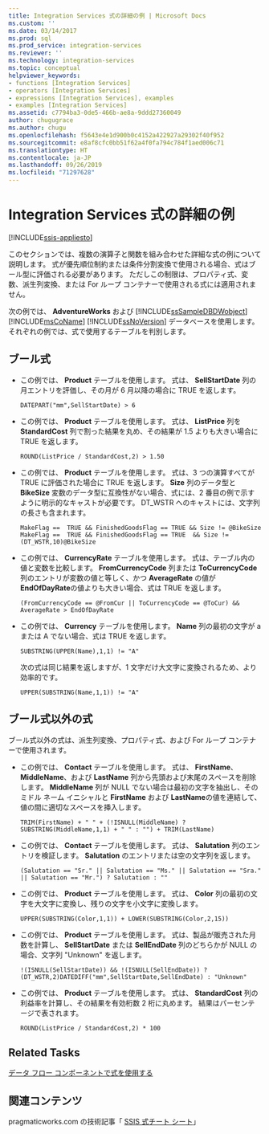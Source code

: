 ```yaml
---
title: Integration Services 式の詳細の例 | Microsoft Docs
ms.custom: ''
ms.date: 03/14/2017
ms.prod: sql
ms.prod_service: integration-services
ms.reviewer: ''
ms.technology: integration-services
ms.topic: conceptual
helpviewer_keywords:
- functions [Integration Services]
- operators [Integration Services]
- expressions [Integration Services], examples
- examples [Integration Services]
ms.assetid: c7794ba3-0de5-466b-ae8a-9ddd27360049
author: chugugrace
ms.author: chugu
ms.openlocfilehash: f5643e4e1d900b0c4152a422927a29302f40f952
ms.sourcegitcommit: e8af8cfc0bb51f62a4f0fa794c784f1aed006c71
ms.translationtype: HT
ms.contentlocale: ja-JP
ms.lasthandoff: 09/26/2019
ms.locfileid: "71297628"
---
```

# <a name="examples-of-advanced-integration-services-expressions"></a>Integration Services 式の詳細の例

[!INCLUDE[ssis-appliesto](../../includes/ssis-appliesto-ssvrpluslinux-asdb-asdw-xxx.md)]


  このセクションでは、複数の演算子と関数を組み合わせた詳細な式の例について説明します。 式が優先順位制約または条件分割変換で使用される場合、式はブール型に評価される必要があります。 ただしこの制限は、プロパティ式、変数、派生列変換、または For ループ コンテナーで使用される式には適用されません。  
  
 次の例では、 **AdventureWorks** および [!INCLUDE[ssSampleDBDWobject](../../includes/sssampledbdwobject-md.md)][!INCLUDE[msCoName](../../includes/msconame-md.md)] [!INCLUDE[ssNoVersion](../../includes/ssnoversion-md.md)] データベースを使用します。 それぞれの例では、式で使用するテーブルを判別します。  
  
## <a name="boolean-expressions"></a>ブール式  
  
-   この例では、 **Product** テーブルを使用します。 式は、 **SellStartDate** 列の月エントリを評価し、その月が 6 月以降の場合に TRUE を返します。  
  
    ```  
    DATEPART("mm",SellStartDate) > 6  
    ```  
  
-   この例では、 **Product** テーブルを使用します。 式は、 **ListPrice** 列を **StandardCost** 列で割った結果を丸め、その結果が 1.5 よりも大きい場合に TRUE を返します。  
  
    ```  
    ROUND(ListPrice / StandardCost,2) > 1.50  
    ```  
  
-   この例では、 **Product** テーブルを使用します。 式は、3 つの演算すべてが TRUE に評価された場合に TRUE を返します。 **Size** 列のデータ型と **BikeSize** 変数のデータ型に互換性がない場合、式には、2 番目の例で示すように明示的なキャストが必要です。 DT_WSTR へのキャストには、文字列の長さも含まれます。  
  
    ```  
    MakeFlag ==  TRUE && FinishedGoodsFlag == TRUE && Size != @BikeSize  
    MakeFlag ==  TRUE && FinishedGoodsFlag == TRUE  && Size != (DT_WSTR,10)@BikeSize  
    ```  
  
-   この例では、 **CurrencyRate** テーブルを使用します。 式は、テーブル内の値と変数を比較します。 **FromCurrencyCode** 列または **ToCurrencyCode** 列のエントリが変数の値と等しく、かつ **AverageRate** の値が **EndOfDayRate**の値よりも大きい場合、式は TRUE を返します。  
  
    ```  
    (FromCurrencyCode == @FromCur || ToCurrencyCode == @ToCur) && AverageRate > EndOfDayRate  
    ```  
  
-   この例では、 **Currency** テーブルを使用します。 **Name** 列の最初の文字が a または A でない場合、式は TRUE を返します。  
  
    ```  
    SUBSTRING(UPPER(Name),1,1) != "A"  
    ```  
  
     次の式は同じ結果を返しますが、1 文字だけ大文字に変換されるため、より効率的です。  
  
    ```  
    UPPER(SUBSTRING(Name,1,1)) != "A"  
    ```  
  
## <a name="non-boolean-expressions"></a>ブール式以外の式  
 ブール式以外の式は、派生列変換、プロパティ式、および For ループ コンテナーで使用されます。  
  
-   この例では、 **Contact** テーブルを使用します。 式は、 **FirstName**、 **MiddleName**、および **LastName** 列から先頭および末尾のスペースを削除します。 **MiddleName** 列が NULL でない場合は最初の文字を抽出し、そのミドル ネーム イニシャルと **FirstName** および **LastName**の値を連結して、値の間に適切なスペースを挿入します。  
  
    ```  
    TRIM(FirstName) + " " + (!ISNULL(MiddleName) ? SUBSTRING(MiddleName,1,1) + " " : "") + TRIM(LastName)  
    ```  
  
-   この例では、 **Contact** テーブルを使用します。 式は、 **Salutation** 列のエントリを検証します。 **Salutation** のエントリまたは空の文字列を返します。  
  
    ```  
    (Salutation == "Sr." || Salutation == "Ms." || Salutation == "Sra." || Salutation == "Mr.") ? Salutation : ""  
    ```  
  
-   この例では、 **Product** テーブルを使用します。 式は、 **Color** 列の最初の文字を大文字に変換し、残りの文字を小文字に変換します。  
  
    ```  
    UPPER(SUBSTRING(Color,1,1)) + LOWER(SUBSTRING(Color,2,15))  
    ```  
  
-   この例では、 **Product** テーブルを使用します。 式は、製品が販売された月数を計算し、 **SellStartDate** または **SellEndDate** 列のどちらかが NULL の場合、文字列 "Unknown" を返します。  
  
    ```  
    !(ISNULL(SellStartDate)) && !(ISNULL(SellEndDate)) ? (DT_WSTR,2)DATEDIFF("mm",SellStartDate,SellEndDate) : "Unknown"  
    ```  
  
-   この例では、 **Product** テーブルを使用します。 式は、 **StandardCost** 列の利益率を計算し、その結果を有効桁数 2 桁に丸めます。 結果はパーセンテージで表されます。  
  
    ```  
    ROUND(ListPrice / StandardCost,2) * 100  
    ```  
  
## <a name="related-tasks"></a>Related Tasks  
 [データ フロー コンポーネントで式を使用する](https://msdn.microsoft.com/library/9181b998-d24a-41fb-bb3c-14eee34f910d)  
  
## <a name="related-content"></a>関連コンテンツ  
 pragmaticworks.com の技術記事「 [SSIS 式チート シート](https://go.microsoft.com/fwlink/?LinkId=746575)」  
  
  
